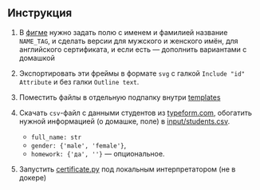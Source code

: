 ## Инструкция

1. В [фигме](https://www.figma.com/file/bh4KdnQy8L8ynnyFMOClgN/Certificates)
   нужно задать полю с именем и фамилией название `NAME_TAG`, 
   и сделать версии для мужского и женского имён, для английского сертификата,
   и если есть — дополнить вариантами с домашкой
   
2. Экспортировать эти фреймы в формате `svg`
   с галкой `Include "id" Attribute` и без галки `Outline text`.

3. Поместить файлы в отдельную подпапку внутри [templates](templates)
   
4. Скачать `csv`-файл с данными студентов из [typeform.com](https://typeform.com),
   обогатить нужной информацией (о домашке, поле) в [input/students.csv](input). 
      - `full_name: str`
      - `gender: {'male', 'female'}`,
      - `homework: {'да', ''}` — опциональное.

5. Запустить [certificate.py](certificate.py) под локальным интерпретатором (не в докере)
